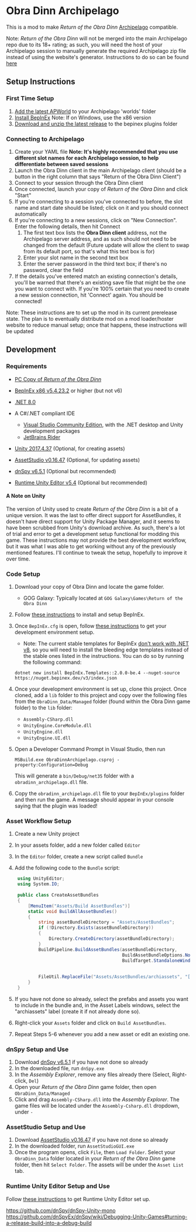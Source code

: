 # Obra Dinn Archipelago

This is a mod to make *Return of the Obra Dinn* [Archipelago](https://archipelago.gg/) compatible.

Note: *Return of the Obra Dinn* will not be merged into the main Archipelago repo due to its 18+ rating; as such, you
will need the host of your Archipelago session to manually generate the required Archipelago zip file instead of using
the website's generator. Instructions to do so can be
found [here](https://archipelago.gg/tutorial/Archipelago/setup/en#on-your-local-installation)

## Setup Instructions

### First Time Setup

1. [Add the latest APWorld](https://github.com/wkcheezy/ObraDinnArchipelagoWorld/releases) to your Archipelago 'worlds'
   folder
2. [Install BepInEx](https://docs.bepinex.dev/articles/user_guide/installation/index.html#installing-bepinex) Note: If
   on Windows, use the x86 version
3. [Download and unzip the latest release](https://github.com/wkcheezy/ObraDinnArchipelago/releases) to the bepinex plugins folder

### Connecting to Archipelago

1. Create your YAML file **Note: It's highly
   recommended that you use different slot names for each Archipelago session, to help differentiate between saved
   sessions**
2. Launch the Obra Dinn client in the main Archipelago client (should be a button in the right column that says "Return
   of the Obra Dinn Client")
3. Connect to your session through the Obra Dinn client
4. Once connected, launch your copy of *Return of the Obra Dinn* and click "Start"
5. If you're connecting to a session you've connected to before, the slot name and start date should be listed; click on
   it and you should connect automatically
6. If you're connecting to a new sessions, click on "New Connection". Enter the following details, then hit Connect
    1. The first text box lists the **Obra Dinn client** address, not the Archipelago server address, and as such should
       not need to be changed from the default (Future update will allow the client to swap from its default port, so
       that's what this text box is for)
    2. Enter your slot name in the second text box
    3. Enter the server password in the third text box; if there's no password, clear the field
7. If the details you've entered match an existing connection's details, you'll be warned that there's an existing save
   file that might be the one you want to connect with. If you're 100% certain that you need to create a new session
   connection, hit 'Connect' again. You should be connected!

Note: These instructions are to set up the mod in its current prerelease state. The plan is to eventually distribute mod
on a mod loader/hoster website to reduce manual setup; once that happens, these instructions will be updated

## Development

### Requirements

- [PC Copy of *Return of the Obra Dinn*](https://obradinn.com/)

- [BepInEx x86 v5.4.23.2](https://github.com/BepInEx/BepInEx/releases/tag/v5.4.23.2) or higher (but not v6)

- [.NET 8.0](https://dotnet.microsoft.com/en-us/download)

- A C#/.NET compliant IDE
    - [Visual Studio Community Edition](https://visualstudio.microsoft.com/free-developer-offers/),
      with the .NET desktop and Unity development packages
    - [JetBrains Rider](https://www.jetbrains.com/rider/download/)

- [Unity 2017.4.37](https://unity.com/releases/editor/whats-new/2017.4.37) (Optional, for creating assets)

- [AssetStudio v0.16.47](https://github.com/Perfare/AssetStudio/releases/tag/v0.16.47) (Optional, for updating assets)

- [dnSpy v6.5.1](https://github.com/dnSpyEx/dnSpy/releases/tag/v6.5.1) (Optional but recommended)

- [Runtime Unity Editor v5.4](https://github.com/ManlyMarco/RuntimeUnityEditor/releases/tag/v5.4) (Optional but
  recommended)

#### A Note on Unity

The version of Unity used to create *Return of the Obra Dinn* is a bit of a unique version.
It was the last to offer direct support for AssetBundles, it doesn't have direct support for Unity Package Manager, and
it seems to have been scrubbed from Unity's download archive. As such, there's a lot of trial and error to get a
development setup functional for modding this game. These instructions may not provide the best development workflow,
but it was what I was able to get working without any of the previously mentioned features. I'll continue to tweak the
setup, hopefully to improve it over time.

### Code Setup

1. Download your copy of Obra Dinn and locate the game folder.

    - GOG Galaxy: Typically located at `GOG Galaxy\Games\Return of the Obra Dinn`

2. Follow [these instructions](https://docs.bepinex.dev/articles/user_guide/installation/index.html) to install and
   setup BepInEx.
3. Once `BepInEx.cfg` is open,
   follow [these instructions](https://docs.bepinex.dev/articles/dev_guide/plugin_tutorial/1_setup.html)
   to get your development environment setup.

    - Note: The current stable templates for
      BepInEx [don't work with .NET v8](https://github.com/BepInEx/BepInEx/issues/778),
      so you will need to install the bleeding edge templates instead of the stable ones listed in the instructions. You
      can do so by running the following command:

    ```shell
    dotnet new install BepInEx.Templates::2.0.0-be.4 --nuget-source https://nuget.bepinex.dev/v3/index.json
   ```

4. Once your development environment is set up, clone this project. Once cloned, add a `lib` folder to this project and
   copy over the following files from the `ObraDinn_Data/Managed` folder (found within the Obra Dinn game folder) to the
   `lib` folder:

    - `Assembly-CSharp.dll`
    - `UnityEngine.CoreModule.dll`
    - `UnityEngine.dll`
    - `UnityEngine.UI.dll`

5. Open a Developer Command Prompt in Visual Studio, then run

   ```shell
   MSBuild.exe ObraDinnArchipelago.csproj -property:Configuration=Debug
   ```

   This will generate a `bin/Debug/net35` folder with a `obradinn_archipelago.dll` file.
6. Copy the `obradinn_archipelago.dll` file to your `BepInEx/plugins` folder and then run the game. A message should
   appear in your console saying that the plugin was loaded!

### Asset Workflow Setup

1. Create a new Unity project
2. In your assets folder, add a new folder called `Editor`
3. In the `Editor` folder, create a new script called `Bundle`
4. Add the following code to the `Bundle` script:

   ```csharp
    using UnityEditor;
    using System.IO;
    
    public class CreateAssetBundles
    {
        [MenuItem("Assets/Build AssetBundles")]
        static void BuildAllAssetBundles()
        {
            string assetBundleDirectory = "Assets/AssetBundles";
            if (!Directory.Exists(assetBundleDirectory))
            {
                Directory.CreateDirectory(assetBundleDirectory);
            }
            BuildPipeline.BuildAssetBundles(assetBundleDirectory,
                                            BuildAssetBundleOptions.None,
                                            BuildTarget.StandaloneWindows);
            
            
            FileUtil.ReplaceFile("Assets/AssetBundles/archiassets", "[YOUR PROJECT'S ARCHIASSETS FILE PATH HERE]");
        }
    }   
   ```

5. If you have not done so already, select the prefabs and assets you want to include in the bundle and, in the Asset
   Labels windows, select the "archiassets" label (create it if not already done so).
6. Right-click your `Assets` folder and click on `Build AssetBundles`.
7. Repeat Steps 5-6 whenever you add a new asset or edit an existing one.

### dnSpy Setup and Use

1. Download [dnSpy v6.5.1](https://github.com/dnSpyEx/dnSpy/releases/tag/v6.5.1) if you have not done so already
2. In the downloaded file, run `dnSpy.exe`
3. In the *Assembly Explorer*, remove any files already there (Select, Right-click, `Del`)
4. Open your *Return of the Obra Dinn* game folder, then open `ObraDinn_Data/Managed`
5. Click and drag `Assembly-CSharp.dll` into the *Assembly Explorer*. The game files will be located under the
   `Assembly-Csharp.dll` dropdown, under `-`

### AssetStudio Setup and Use

1. Download [AssetStudio v0.16.47](https://github.com/Perfare/AssetStudio/releases/tag/v0.16.47) if you have not done so
   already
2. In the downloaded folder, run `AssetStudioGUI.exe`
3. Once the program opens, click `File`, then `Load Folder`. Select your `ObraDinn_Data` folder located in your
   *Return of the Obra Dinn* game folder, then hit `Select Folder`. The assets will be under the `Asset List` tab.

### Runtime Unity Editor Setup and Use

Follow [these instructions](https://github.com/ManlyMarco/RuntimeUnityEditor/tree/9d3d7123c2c831979a376dcc68d3e76f3d164924?tab=readme-ov-file#bepinex)
to get Runtime Unity Editor set up.

https://github.com/dnSpy/dnSpy-Unity-mono
https://github.com/dnSpyEx/dnSpy/wiki/Debugging-Unity-Games#turning-a-release-build-into-a-debug-build